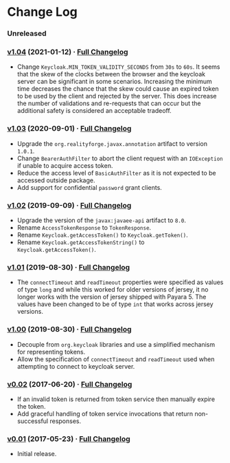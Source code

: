 # Change Log

### Unreleased

### [v1.04](https://github.com/realityforge/keycloak-jaxrs-client-authfilter/tree/v1.04) (2021-01-12) · [Full Changelog](https://github.com/realityforge/keycloak-jaxrs-client-authfilter/compare/v1.03...v1.04)

* Change `Keycloak.MIN_TOKEN_VALIDITY_SECONDS` from `30s` to `60s`. It seems that the skew of the clocks between the browser and the keycloak server can be significant in some scenarios. Increasing the minimum time decreases the chance that the skew could cause an expired token to be used by the client and rejected by the server. This does increase the number of validations and re-requests that can occur but the additional safety is considered an acceptable tradeoff.

### [v1.03](https://github.com/realityforge/keycloak-jaxrs-client-authfilter/tree/v1.03) (2020-09-01) · [Full Changelog](https://github.com/realityforge/keycloak-jaxrs-client-authfilter/compare/v1.02...v1.03)

* Upgrade the `org.realityforge.javax.annotation` artifact to version `1.0.1`.
* Change `BearerAuthFilter` to abort the client request with an `IOException` if unable to acquire access token.
* Reduce the access level of `BasicAuthFilter`  as it is not expected to be accessed outside package.
* Add support for confidential `password` grant clients.

### [v1.02](https://github.com/realityforge/keycloak-jaxrs-client-authfilter/tree/v1.02) (2019-09-09) · [Full Changelog](https://github.com/realityforge/keycloak-jaxrs-client-authfilter/compare/v1.01...v1.02)

* Upgrade the version of the `javax:javaee-api` artifact to `8.0`.
* Rename `AccessTokenResponse` to `TokenResponse`.
* Rename `Keycloak.getAccessToken()` to `Keycloak.getToken()`.
* Rename `Keycloak.getAccessTokenString()` to `Keycloak.getAccessToken()`.

### [v1.01](https://github.com/realityforge/keycloak-jaxrs-client-authfilter/tree/v1.01) (2019-08-30) · [Full Changelog](https://github.com/realityforge/keycloak-jaxrs-client-authfilter/compare/v1.00...v1.01)

* The `connectTimeout` and `readTimeout` properties were specified as values of type `long` and while this worked for older versions of jersey, it no longer works with the version of jersey shipped with Payara 5. The values have been changed to be of type `int` that works across jersey versions.

### [v1.00](https://github.com/realityforge/keycloak-jaxrs-client-authfilter/tree/v1.00) (2019-08-30) · [Full Changelog](https://github.com/realityforge/keycloak-jaxrs-client-authfilter/compare/v0.2...v1.00)

* Decouple from `org.keycloak` libraries and use a simplified mechanism for representing tokens.
* Allow the specification of `connectTimeout` and `readTimeout` used when attempting to connect to keycloak server.

### [v0.02](https://github.com/realityforge/keycloak-jaxrs-client-authfilter/tree/v0.02) (2017-06-20) · [Full Changelog](https://github.com/realityforge/keycloak-jaxrs-client-authfilter/compare/v0.01...v0.02)

* If an invalid token is returned from token service then manually expire the token.
* Add graceful handling of token service invocations that return non-successful responses.

### [v0.01](https://github.com/realityforge/keycloak-jaxrs-client-authfilter/tree/v0.01) (2017-05-23) · [Full Changelog](https://github.com/realityforge/keycloak-jaxrs-client-authfilter/compare/2f4de506384500d535a86ba282d7e082db59936b...v0.01)

* Initial release.
